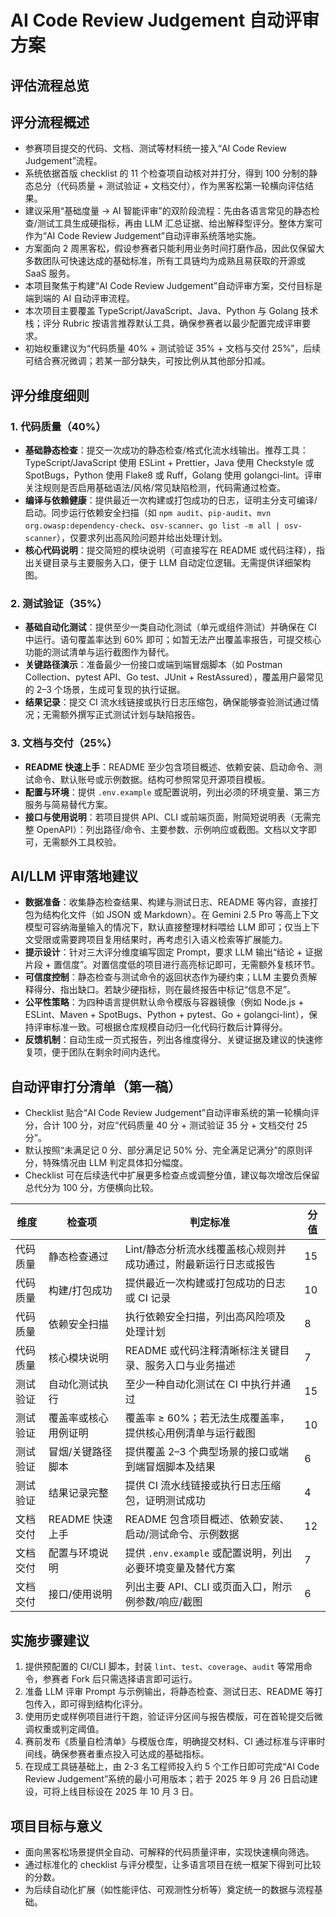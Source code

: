 # AI Code Review Judgement 自动评审方案

## 评估流程总览

## 评分流程概述
- 参赛项目提交的代码、文档、测试等材料统一接入“AI Code Review Judgement”流程。
- 系统依据首版 checklist 的 11 个检查项自动核对并打分，得到 100 分制的静态总分（代码质量 + 测试验证 + 文档交付），作为黑客松第一轮横向评估结果。
- 建议采用“基础度量 → AI 智能评审”的双阶段流程：先由各语言常见的静态检查/测试工具生成硬指标，再由 LLM 汇总证据、给出解释型评分。整体方案可作为“AI Code Review Judgement”自动评审系统落地实施。
- 方案面向 2 周黑客松，假设参赛者只能利用业务时间打磨作品，因此仅保留大多数团队可快速达成的基础标准，所有工具链均为成熟且易获取的开源或 SaaS 服务。
- 本项目聚焦于构建“AI Code Review Judgement”自动评审方案，交付目标是端到端的 AI 自动评审流程。
- 本次项目主要覆盖 TypeScript/JavaScript、Java、Python 与 Golang 技术栈；评分 Rubric 按语言推荐默认工具，确保参赛者以最少配置完成评审要求。
- 初始权重建议为“代码质量 40% + 测试验证 35% + 文档与交付 25%”，后续可结合赛况微调；若某一部分缺失，可按比例从其他部分扣减。

## 评分维度细则

### 1. 代码质量（40%）
- **基础静态检查**：提交一次成功的静态检查/格式化流水线输出。推荐工具：TypeScript/JavaScript 使用 ESLint + Prettier，Java 使用 Checkstyle 或 SpotBugs，Python 使用 Flake8 或 Ruff，Golang 使用 golangci-lint。评审关注规则是否启用基础语法/风格/常见缺陷检测，代码需通过检查。
- **编译与依赖健康**：提供最近一次构建或打包成功的日志，证明主分支可编译/启动。同步运行依赖安全扫描（如 `npm audit`、`pip-audit`、`mvn org.owasp:dependency-check`、`osv-scanner`、`go list -m all | osv-scanner`），仅要求列出高风险问题并给出处理计划。
- **核心代码说明**：提交简短的模块说明（可直接写在 README 或代码注释），指出关键目录与主要服务入口，便于 LLM 自动定位逻辑。无需提供详细架构图。

### 2. 测试验证（35%）
- **基础自动化测试**：提供至少一类自动化测试（单元或组件测试）并确保在 CI 中运行。语句覆盖率达到 60% 即可；如暂无法产出覆盖率报告，可提交核心功能的测试清单与运行截图作为替代。
- **关键路径演示**：准备最少一份接口或端到端冒烟脚本（如 Postman Collection、pytest API、Go test、JUnit + RestAssured），覆盖用户最常见的 2–3 个场景，生成可复现的执行证据。
- **结果记录**：提交 CI 流水线链接或执行日志压缩包，确保能够查验测试通过情况；无需额外撰写正式测试计划与缺陷报告。

### 3. 文档与交付（25%）
- **README 快速上手**：README 至少包含项目概述、依赖安装、启动命令、测试命令、默认账号或示例数据。结构可参照常见开源项目模板。
- **配置与环境**：提供 `.env.example` 或配置说明，列出必须的环境变量、第三方服务与简易替代方案。
- **接口与使用说明**：若项目提供 API、CLI 或前端页面，附简短说明表（无需完整 OpenAPI）：列出路径/命令、主要参数、示例响应或截图。文档以文字即可，无需额外工具校验。

## AI/LLM 评审落地建议
- **数据准备**：收集静态检查结果、构建与测试日志、README 等内容，直接打包为结构化文件（如 JSON 或 Markdown）。在 Gemini 2.5 Pro 等高上下文模型可容纳海量输入的情况下，默认直接整理材料喂给 LLM 即可；仅当上下文受限或需要跨项目复用结果时，再考虑引入语义检索等扩展能力。
- **提示设计**：针对三大评分维度编写固定 Prompt，要求 LLM 输出“结论 + 证据片段 + 置信度”。对置信度低的项目进行高亮标记即可，无需额外复核环节。
- **可信度控制**：静态检查与测试命令的返回状态作为硬约束；LLM 主要负责解释得分、指出缺口。若缺少硬指标，则在最终报告中标记“信息不足”。
- **公平性策略**：为四种语言提供默认命令模版与容器镜像（例如 Node.js + ESLint、Maven + SpotBugs、Python + pytest、Go + golangci-lint），保持评审标准一致。可根据仓库规模自动归一化代码行数后计算得分。
- **反馈机制**：自动生成一页式报告，列出各维度得分、关键证据及建议的快速修复项，便于团队在剩余时间内迭代。

## 自动评审打分清单（第一稿）
- Checklist 贴合“AI Code Review Judgement”自动评审系统的第一轮横向评分，合计 100 分，对应“代码质量 40 分 + 测试验证 35 分 + 文档交付 25 分”。
- 默认按照“未满足记 0 分、部分满足记 50% 分、完全满足记满分”的原则评分，特殊情况由 LLM 判定具体扣分幅度。
- Checklist 可在后续迭代中扩展更多检查点或调整分值，建议每次增改后保留总代分为 100 分，方便横向比较。

| 维度 | 检查项 | 判定标准 | 分值 |
| --- | --- | --- | --- |
| 代码质量 | 静态检查通过 | Lint/静态分析流水线覆盖核心规则并成功通过，附最新运行日志或报告 | 15 |
| 代码质量 | 构建/打包成功 | 提供最近一次构建或打包成功的日志或 CI 记录 | 10 |
| 代码质量 | 依赖安全扫描 | 执行依赖安全扫描，列出高风险项及处理计划 | 8 |
| 代码质量 | 核心模块说明 | README 或代码注释清晰标注关键目录、服务入口与业务描述 | 7 |
| 测试验证 | 自动化测试执行 | 至少一种自动化测试在 CI 中执行并通过 | 15 |
| 测试验证 | 覆盖率或核心用例证明 | 覆盖率 ≥ 60%；若无法生成覆盖率，提供核心用例清单与运行截图 | 10 |
| 测试验证 | 冒烟/关键路径脚本 | 提供覆盖 2–3 个典型场景的接口或端到端冒烟脚本及结果 | 6 |
| 测试验证 | 结果记录完整 | 提供 CI 流水线链接或执行日志压缩包，证明测试成功 | 4 |
| 文档交付 | README 快速上手 | README 包含项目概述、依赖安装、启动/测试命令、示例数据 | 12 |
| 文档交付 | 配置与环境说明 | 提供 `.env.example` 或配置说明，列出必要环境变量及替代方案 | 7 |
| 文档交付 | 接口/使用说明 | 列出主要 API、CLI 或页面入口，附示例参数/响应/截图 | 6 |

## 实施步骤建议
1. 提供预配置的 CI/CLI 脚本，封装 `lint`、`test`、`coverage`、`audit` 等常用命令，参赛者 Fork 后只需选择语言即可运行。
2. 准备 LLM 评审 Prompt 与示例输出，将静态检查、测试日志、README 等打包传入，即可得到结构化评分。
3. 使用历史或样例项目进行干跑，验证评分区间与报告模版，可在首轮提交后微调权重或判定阈值。
4. 赛前发布《质量自检清单》与模版仓库，明确提交材料、CI 通过标准与评审时间线，确保参赛者重点投入可达成的基础指标。
5. 在现成工具链基础上，由 2-3 名工程师投入约 5 个工作日即可完成“AI Code Review Judgement”系统的最小可用版本；若于 2025 年 9 月 26 日启动建设，可将上线目标设在 2025 年 10 月 3 日。

## 项目目标与意义
- 面向黑客松场景提供全自动、可解释的代码质量评审，实现快速横向筛选。
- 通过标准化的 checklist 与评分模型，让多语言项目在统一框架下得到可比较的分数。
- 为后续自动化扩展（如性能评估、可观测性分析等）奠定统一的数据与流程基础。

